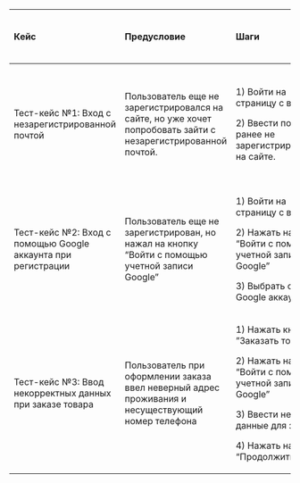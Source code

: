 ﻿|**Кейс**|**Предусловие**|**Шаги**|<p>**Ожидаемый** </p><p>**результат**</p>|**Итоговый результат**|**Оценка результата**|
| :- | :- | :- | :- | :- | :- |
|<p>Тест-кейс №1: Вход с незарегистрированной почтой</p><p></p>|<p>Пользователь еще не зарегистрировался на сайте, но уже хочет попробовать зайти с незарегистрированной почтой.</p><p></p>|<p>1) Войти на страницу с входом\.</p><p>2) Ввести почту, ранее не зарегистрированную на сайте\.</p><p></p>|<p>Пользователь получит предупреждение о том, что почты нет в базе данных сайта и будет предложено зарегистрироваться. </p><p></p>|<p>Пользователь получил предупреждение “Удостоверение личности недействительно.”, но не получил предложения зарегистрироваться.</p><p></p>|<p>Не пройдено</p><p></p>|
|<p>Тест-кейс №2: Вход с помощью Google аккаунта при регистрации</p><p></p>|<p>Пользователь еще не зарегистрирован, но нажал на кнопку “Войти с помощью учетной записи Google”</p><p></p>|<p>1) Войти на страницу с входом\.</p><p>2) Нажать на кнопку “Войти с помощью учетной записи Google”</p><p>3) Выбрать свой Google аккаунт</p><p></p>|<p>Регистрация пройдет автоматически и пользователю не нужно будет вводить данные</p><p></p>|<p>Пользователь получил уведомление о том, что аккаунт был успешно создан</p><p></p>|<p>Пройдено</p><p></p>|
|<p>Тест-кейс №3: Ввод некорректных данных при заказе товара</p><p></p>|<p>Пользователь при оформлении заказа ввел неверный адрес проживания и несуществующий номер телефона</p><p></p>|<p>1) Нажать кнопку: ”Заказать товар”</p><p>2) Нажать на кнопку “Войти с помощью учетной записи Google”</p><p>3) Ввести неверные данные для заказа</p><p>4) Нажать на кнопку “Продолжить”</p><p></p>|<p>Будет получено уведомление о том, что номера телефона не существует или же адреса не существует</p><p></p>|<p>Сайт не проверил данные и перешел к оформлению оплаты товара</p><p></p>|<p>Не пройдено</p><p></p>|


